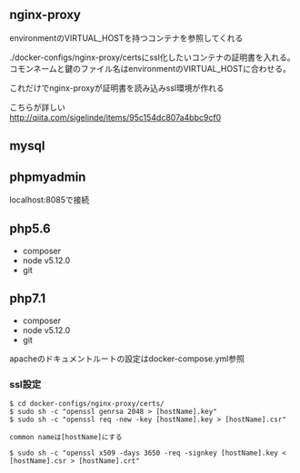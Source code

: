 ## nginx-proxy
environmentのVIRTUAL_HOSTを持つコンテナを参照してくれる

./docker-configs/nginx-proxy/certsにssl化したいコンテナの証明書を入れる。  
コモンネームと鍵のファイル名はenvironmentのVIRTUAL_HOSTに合わせる。  

これだけでnginx-proxyが証明書を読み込みssl環境が作れる

こちらが詳しい  
http://qiita.com/sigelinde/items/95c154dc807a4bbc9cf0

## mysql

## phpmyadmin

localhost:8085で接続

## php5.6

- composer
- node v5.12.0
- git

## php7.1

- composer
- node v5.12.0
- git

apacheのドキュメントルートの設定はdocker-compose.yml参照

### ssl設定

```
$ cd docker-configs/nginx-proxy/certs/
$ sudo sh -c "openssl genrsa 2048 > [hostName].key"
$ sudo sh -c "openssl req -new -key [hostName].key > [hostName].csr"

common nameは[hostName]にする

$ sudo sh -c "openssl x509 -days 3650 -req -signkey [hostName].key < [hostName].csr > [hostName].crt"
```
